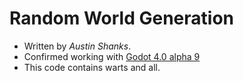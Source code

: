 # Random World Generation
- Written by _Austin Shanks_.
- Confirmed working with [Godot 4.0 alpha 9](https://godotengine.org/article/dev-snapshot-godot-4-0-alpha-9)
- This code contains warts and all.
